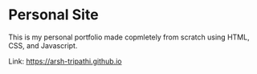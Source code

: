 # Personal Site

This is my personal portfolio made copmletely from scratch using HTML, CSS, and Javascript.

Link: https://arsh-tripathi.github.io
